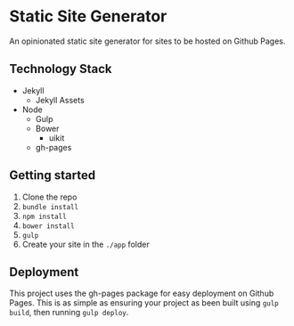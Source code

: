 # Static Site Generator
An opinionated static site generator for sites to be hosted on Github Pages.

## Technology Stack
- Jekyll
    - Jekyll Assets
- Node
    - Gulp
    - Bower
        - uikit
    - gh-pages

## Getting started
1. Clone the repo
2. `bundle install`
3. `npm install`
4. `bower install`
5. `gulp`
6. Create your site in the `./app` folder

## Deployment
This project uses the gh-pages package for easy deployment on Github Pages. This is as simple as ensuring your project as been built using `gulp build`, then running `gulp deploy`.
